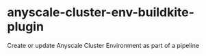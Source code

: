 # anyscale-cluster-env-buildkite-plugin
Create or update Anyscale Cluster Environment as part of a pipeline
